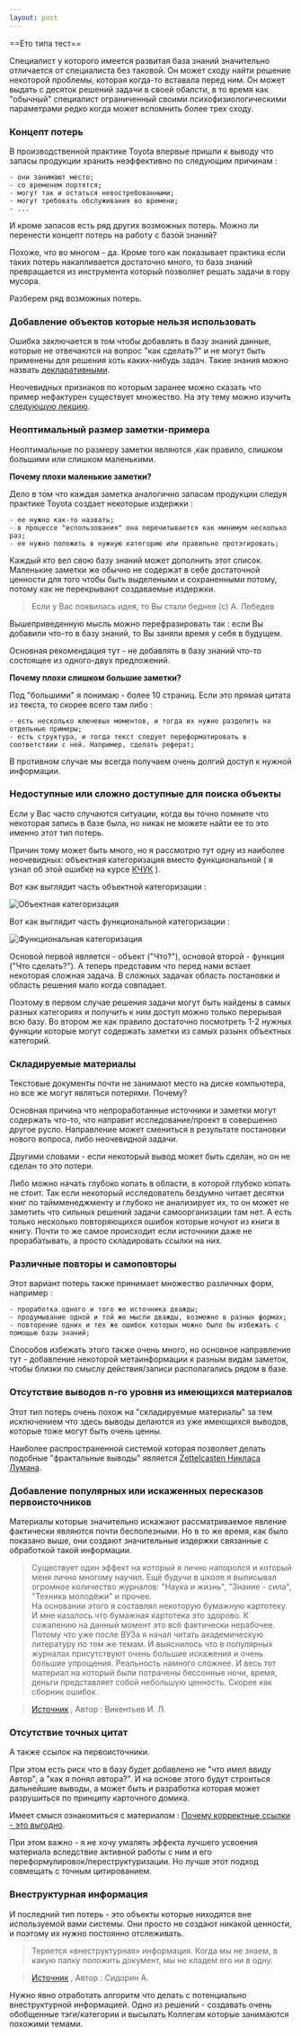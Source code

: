 ```yaml
---
layout: post
---
```


==Ето типа тест== 

Специалист у которого имеется развитая база знаний значительно отличается от специалиста без таковой. Он может сходу найти решение некоторой проблемы, которая когда-то вставала перед ним. Он может выдать с десяток решений задачи в своей обалсти, в то время как "обычный" специалист ограниченный своими психофизиологическими параметрами редко когда может вспомнить более трех сходу. 

### Концепт потерь 
В производственной практике Toyota впервые пришли к выводу что запасы продукции хранить неэффективно по следующим причинам : 

	- они занимают место;
	- со временем портятся;
	- могут так и остаться невостребованными;
	- могут требовать обслуживания во времени;
	- ... 

И кроме запасов есть ряд других возможных потерь.  Можно ли перенести концепт потерь на работу с базой знаний? 

Похоже, что во многом - да. Кроме того как показывает практика если таких потерь накапливается достаточно много, то база знаний превращается из инструмента который позволяет решать задачи в гору мусора. 

Разберем ряд возможных потерь. 

### Добавление объектов которые нельзя использовать  
Ошибка заключается в том чтобы добавлять в базу знаний данные, которые не отвечаются на вопрос "как сделать?" и не могут быть применены для решения хоть каких-нибудь задач. Такие знания можно назвать [декларативными](https://vikent.ru/enc/2986/).

Неочевидных признаков по которым заранее можно сказать что пример нефактурен существует множество. На эту тему можно изучить [следующую лекцию](https://koncentrator.club/talk/site/my_ne_umeem_chitat_30_oshibok_v_rabote_s_informaciei). 

### Неоптимальный размер заметки-примера  
Неоптимальные по размеру заметки являются ,как правило, слишком большими или слишком маленькими.  

**Почему плохи маленькие заметки?**

Дело в том что каждая заметка аналогично запасам продукции следуя практике Toyota создает некоторые издержки : 

	- ее нужно как-то назвать;
	- в процессе "использования" она перечитывается как минимум несколько раз;
	- ее нужно положить в нужную категорию или правильно протэгировать;

Каждый кто вел свою базу знаний может дополнить этот список. Маленькие заметки же обычно не содержат в себе достаточной ценности для того чтобы быть выделеными и сохраненными потому, потому как не перекрывают создаваемые издержки. 

> Если у Вас появилась идея, то Вы стали беднее (с) А. Лебедев 

Вышеприведенную мысль можно перефразировать так : если Вы добавили что-то в базу знаний, то Вы заняли время у себя в будущем. 

Основная рекомендация тут - не добавлять в базу знаний что-то состоящее из одного-двух предложений. 

**Почему плохи слишком большие заметки?**

Под "большими" я понимаю - более 10 страниц. Если это прямая цитата из текста, то скорее всего там либо :  

	- есть несколько ключевых моментов, и тогда их нужно разделить на отдельные примеры;
	- есть структура, и тогда текст следует переформатировать в соответствии с ней. Например, сделать реферат;

В противном случае мы всегда получаем очень долгий доступ к нужной информации.  

### Недоступные или сложно доступные для поиска объекты  
Если у Вас часто случаются ситуации, когда вы точно помните что некоторая запись в базе была, но никак не можете найти ее то это именно этот тип потерь.  

Причин тому может быть много, но я рассмотрю тут одну из наиболее неочевидных: объектная категоризация вместо функциональной ( я узнал об этой ошибке на курсе [КЧУК](https://kchuk.com/) ). 

Вот как выглядит часть объектной категоризации : 

![Объектная категоризация](/assets/img1.png) 

Вот как выглядит часть функциональной категоризации : 

![Функциональная категоризация](/assets/img2.png)

Основой первой является - объект ("Что?"), основой второй - функция ("Что сделать?").  А теперь представим что перед нами встает некоторая сложная задача. В сложных задачах область постановки и область решения мало когда совпадает. 

Поэтому в первом случае решения задачи могут быть найдены в самых разных категориях и получить к ним доступ можно только перерывая всю базу. Во втором же как правило достаточно посмотреть 1-2 нужных функции которые могут содержать заметки из самых разынх объектных категорий. 

### Складируемые материалы 
Текстовые документы почти не занимают место на диске компьютера, но все же могут являться потерями. Почему? 

Основная причина что непроработанные источники и заметки могут содержать что-то, что направит исследование/проект в совершенно другое русло. Направление может смениться в результате постановки нового вопроса, либо неочевидной задачи.  

Другими словами - если некоторый вывод может быть сделан, но он не сделан то это потери.

Либо можно начать глубоко копать в области, в которой глубоко копать не стоит. Так если некоторый исследователь бездумно читает десятки книг по таймменеджменту и глубоко не анализирует их, то он может не заметить что сильных решений задачи самоорганизации там нет. А есть только несколько повторяющихся ошибок которые кочуют из книги в книгу. Почти то же самое происходит если источники даже не прорабатывать, а просто складировать ссылки на них.  

### Различные повторы и самоповторы
Этот вариант потерь также принимает множество различных форм, например : 

	- проработка одного и того же источника дважды; 
	- продумывание одной и той же мысли дважды, возможно в разных формах;
	- повторение одних и тех же ошибок которых можно было бы избежать с помощью базы знаний;  

Способов избежать этого также очень много, но основное направление тут - добавление некоторой метаинформации к разным видам заметок, чтобы близки по смыслу действия/записи располагались рядом в базе.  

### Отсутствие выводов n-го уровня из имеющихся материалов 
Этот тип потерь очень похож на "складируемые материалы" за тем исключением что здесь выводы делаются из уже имеющихся выводов, которые тоже могут быть очень ценны.    

Наиболее распространенной системой которая позволяет делать подобные "фрактальные выводы" является [Zettelcasten Никласа Лумана](https://habr.com/ru/post/508672). 

### Добавление популярных или искаженных пересказов первоисточников 
Материалы которые значительно искажают рассматриваемое явление фактически являются почти бесполезными. Но в то же время, как было показано выше, они создают значительные издержки связанные с обработкой такой информации.  

>Существует один эффект на который я лично напоролся и который меня лично многому научил. Ещё будучи в школе я выписывал огромное количество журналов:  "Наука и жизнь", "Знание - сила", "Техника молодёжи" и прочее.   
>На основании этого я составлял некоторую бумажную картотеку. И мне казалось что бумажная картотека это здорово.  К сожалению на данный момент это всё фактически нерабочее. Потому что уже после ВУЗа я начал читать академическую литературу по тем же темам. И выяснилось что в популярных журналах присутствуют очень большие искажения и очень большие упрощения. Реальность намного сложнее. И весь тот материал на который были потрачены бессонные ночи, время, деньги представляет собой небольшую ценность. Скорее как сборник ошибок.

>[Источник](https://www.youtube.com/watch?v=NW0BdSPUNgE) , Автор :  Викентьев И. Л. 

### Отсутствие точных цитат
А также ссылок на первоисточники.

При этом есть риск что в базу будет добавлено не "что имел ввиду Автор", а "как я понял автора?". И на основе этого будут строиться дальнейшие выводы, а может быть и разработка которая может разрушиться по принципу карточного домика.  

 Имеет смысл ознакомиться с материалом : [Почему корректные ссылки - это выгодно](http://www.triz-chance.ru/citirovanie.html). 

При этом важно - я не хочу умалять эффекта лучшего усвоения материала вследствие активной работы с ним и его переформулировок/переструктуризации. Но лучше этот подход совмещать с точным цитированием.  

### Внеструктурная информация 
И последний тип потерь - это объекты которые ниходятся вне используемой вами системы. Они просто не создают никакой ценности, и поэтому их нужно постоянно отслеживать.  

> Теряется «внеструктурная» информация. Когда мы не знаем, в какую папку положить документ, мы не кладем его ни в одну. 

> [Источник](https://habr.com/ru/company/oleg-bunin/blog/491884/) , Автор :  Сидорин А. 

Нужно явно отработать алгоритм что делать с потенциально внеструктурной информацией. Одно из решений - создавать очень обобщенные тэги/категории и высылать Коллегам которые занимаются похожими темами.  